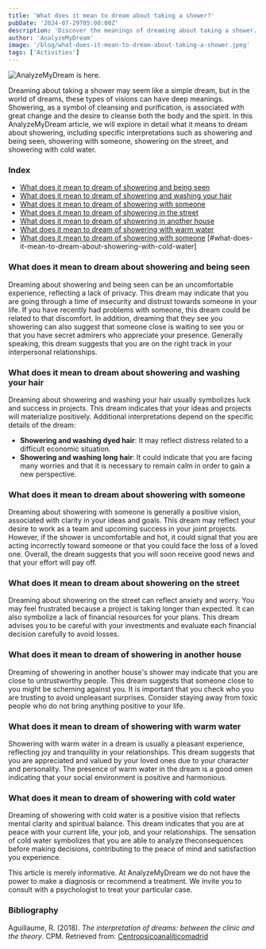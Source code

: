 ```yaml
---
title: 'What does it mean to dream about taking a shower?'
pubDate: '2024-07-29T05:00:00Z'
description: 'Discover the meanings of dreaming about taking a shower. Analyze the interpretations according to the context: taking a shower and being seen, washing your hair, showering in the street, with cold water, among others.'
author: 'AnalyzeMyDream'
image: '/blog/what-does-it-mean-to-dream-about-taking-a-shower.jpeg'
tags: ['Activities']
---
```


![AnalyzeMyDream is here.](/blog/what-does-it-mean-to-dream-about-taking-a-shower.jpeg)

Dreaming about taking a shower may seem like a simple dream, but in the world of dreams, these types of visions can have deep meanings. Showering, as a symbol of cleansing and purification, is associated with great change and the desire to cleanse both the body and the spirit. In this AnalyzeMyDream article, we will explore in detail what it means to dream about showering, including specific interpretations such as showering and being seen, showering with someone, showering on the street, and showering with cold water.

### Index

- [What does it mean to dream of showering and being seen](#what-does-it-mean-to-dream-of-showering-and-being-seen)
- [What does it mean to dream of showering and washing your hair](#what-does-it-mean-to-dream-of-showering-and-washing-your-hair)
- [What does it mean to dream of showering with someone](#what-does-it-mean-to-dream-of-showering-with-someone)
- [What does it mean to dream of showering in the street](#what-does-it-mean-to-dream-of-showering-in-the-street)
- [What does it mean to dream of showering in another house](#what-does-it-mean-to-dream-of-showering-in-another-house)
- [What does it mean to dream of showering with warm water](#what-does-it-mean-to-dream-of-showering-with-warm-water)
- [What does it mean to dream of showering with someone](#what-does-it-mean-to-dream-of-showering-with-someone)
[#what-does-it-mean-to-dream-about-showering-with-cold-water]

### What does it mean to dream about showering and being seen

Dreaming about showering and being seen can be an uncomfortable experience, reflecting a lack of privacy. This dream may indicate that you are going through a time of insecurity and distrust towards someone in your life. If you have recently had problems with someone, this dream could be related to that discomfort. In addition, dreaming that they see you showering can also suggest that someone close is waiting to see you or that you have secret admirers who appreciate your presence. Generally speaking, this dream suggests that you are on the right track in your interpersonal relationships.

### What does it mean to dream about showering and washing your hair

Dreaming about showering and washing your hair usually symbolizes luck and success in projects. This dream indicates that your ideas and projects will materialize positively. Additional interpretations depend on the specific details of the dream:
- **Showering and washing dyed hair**: It may reflect distress related to a difficult economic situation.
- **Showering and washing long hair**: It could indicate that you are facing many worries and that it is necessary to remain calm in order to gain a new perspective.

### What does it mean to dream about showering with someone

Dreaming about showering with someone is generally a positive vision, associated with clarity in your ideas and goals. This dream may reflect your desire to work as a team and upcoming success in your joint projects. However, if the shower is uncomfortable and hot, it could signal that you are acting incorrectly toward someone or that you could face the loss of a loved one. Overall, the dream suggests that you will soon receive good news and that your effort will pay off.

### What does it mean to dream about showering on the street

Dreaming about showering on the street can reflect anxiety and worry. You may feel frustrated because a project is taking longer than expected. It can also symbolize a lack of financial resources for your plans. This dream advises you to be careful with your investments and evaluate each financial decision carefully to avoid losses.

### What does it mean to dream of showering in another house

Dreaming of showering in another house's shower may indicate that you are close to untrustworthy people. This dream suggests that someone close to you might be scheming against you. It is important that you check who you are trusting to avoid unpleasant surprises. Consider staying away from toxic people who do not bring anything positive to your life.

### What does it mean to dream of showering with warm water

Showering with warm water in a dream is usually a pleasant experience, reflecting joy and tranquility in your relationships. This dream suggests that you are appreciated and valued by your loved ones due to your character and personality. The presence of warm water in the dream is a good omen indicating that your social environment is positive and harmonious.

### What does it mean to dream of showering with cold water

Dreaming of showering with cold water is a positive vision that reflects mental clarity and spiritual balance. This dream indicates that you are at peace with your current life, your job, and your relationships. The sensation of cold water symbolizes that you are able to analyze theconsequences before making decisions, contributing to the peace of mind and satisfaction you experience.

This article is merely informative. At AnalyzeMyDream we do not have the power to make a diagnosis or recommend a treatment. We invite you to consult with a psychologist to treat your particular case.

### Bibliography

Aguillaume, R. (2018). *The interpretation of dreams: between the clinic and the theory*. CPM. Retrieved from: [Centropsicoanaliticomadrid](https://www.centropsicoanaliticomadrid.com/publicaciones/revista/numero-15/la-interpretacion-de-los-suenos-entre-la-clinica-y-la-teoria/)